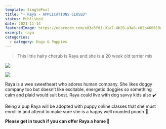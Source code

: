 ```yaml
---
template: SinglePost
title: "- Raya - APPLICATIONS CLOSED"
status: Published
date: 2021-11-14
featuredImage: https://ucarecdn.com/e83e5f01-91a7-4b20-a3a8-c02b460619a7/-/crop/411x293/0,32/-/preview/
excerpt: raya
categories:
  - category: Dogs & Puppies
---
```

> This little hairy cherub is Raya and she is a 20 week old terrier mix 

![](https://ucarecdn.com/a364f0cf-bd65-4513-a55d-55264627fc30/)

![](https://ucarecdn.com/d15ca0d4-6ae8-4b0e-bfd7-7838fcaa8bb7/)

Raya is a wee sweetheart who adores human company. She likes doggy company too but doesn’t like excitable, energetic doggies so something calm and plaid would suit best. Raya could live with dog savvy kids also ✔️

Being a pup Raya will be adopted with puppy online classes that she must enroll in and attend to make sure she is a happy well rounded pooch 🐶

**Please get in touch if you can offer Raya a home 🏡**